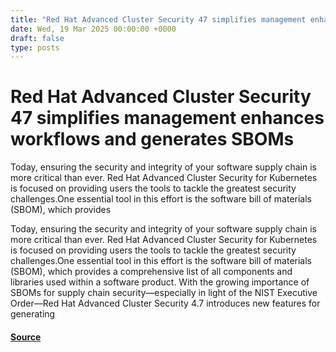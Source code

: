 ```yaml
---
title: "Red Hat Advanced Cluster Security 47 simplifies management enhances workflows and generates SBOMs"
date: Wed, 19 Mar 2025 00:00:00 +0000
draft: false
type: posts
---
```

# Red Hat Advanced Cluster Security 47 simplifies management enhances workflows and generates SBOMs





Today, ensuring the security and integrity of your software supply chain is more critical than ever. Red Hat Advanced Cluster Security for Kubernetes is focused on providing users the tools to tackle the greatest security challenges.One essential tool in this effort is the software bill of materials (SBOM), which provides

Today, ensuring the security and integrity of your software supply chain is more critical than ever. Red Hat Advanced Cluster Security for Kubernetes is focused on providing users the tools to tackle the greatest security challenges.One essential tool in this effort is the software bill of materials (SBOM), which provides a comprehensive list of all components and libraries used within a software product. With the growing importance of SBOMs for supply chain security—especially in light of the NIST Executive Order—Red Hat Advanced Cluster Security 4.7 introduces new features for generating

#### [Source](https://www.redhat.com/en/blog/red-hat-advanced-cluster-security-47-simplifies-management-enhances-workflows-and-generates-sboms)

